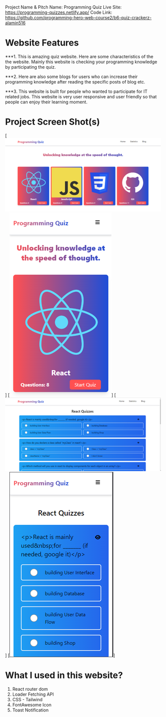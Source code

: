 Project Name & Pitch
Name: Programming Quiz
Live Site: https://programming-quizzes.netlify.app/
Code Link: https://github.com/programming-hero-web-course2/b6-quiz-crackerz-alamin516

# Website Features
***1. This is amazing quiz website. Here are some characteristics of the the website. Mainly this website is checking your programming knowledge by participating the quiz.

***2. Here are also some blogs for users who can increase their programming knowledge after reading the specific posts of blog etc.

***3. This website is built for people who wanted to participate for IT related jobs. This website is very user responsive and user friendly so that people can enjoy their learning moment. 


Project Screen Shot(s)
======================
[![Alt-Text](/src/images/desktop.png)]
[![Alt-Text](/src/images/mobile-res1.png)]
[![Alt-Text](/src/images/desktop_quiz.png)]
[![Alt-Text](/src/images/mobile_quiz.png)]


What I used in this website?
=============================
1. React router dom
2. Loader Fetching API
3. CSS - Tailwind 
4. FontAwesome Icon
5. Toast Notification
